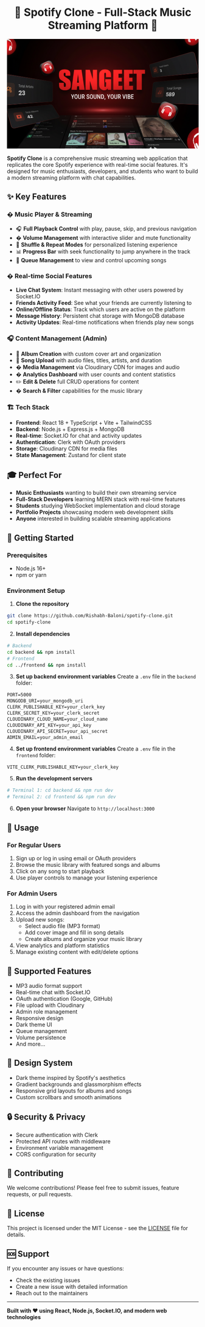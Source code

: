 <h1 align="center">🎵 Spotify Clone - Full-Stack Music Streaming Platform 🎵</h1>

![Demo App](/frontend/public/screenshot-for-readme.png)

**Spotify Clone** is a comprehensive music streaming web application that replicates the core Spotify experience with real-time social features. It's designed for music enthusiasts, developers, and students who want to build a modern streaming platform with chat capabilities.

## ✨ Key Features

### � **Music Player & Streaming**
- 🎧 **Full Playback Control** with play, pause, skip, and previous navigation
- � **Volume Management** with interactive slider and mute functionality
- 🔀 **Shuffle & Repeat Modes** for personalized listening experience
- 📊 **Progress Bar** with seek functionality to jump anywhere in the track
- 🎼 **Queue Management** to view and control upcoming songs

### � **Real-time Social Features**
- **Live Chat System**: Instant messaging with other users powered by Socket.IO
- **Friends Activity Feed**: See what your friends are currently listening to
- **Online/Offline Status**: Track which users are active on the platform
- **Message History**: Persistent chat storage with MongoDB database
- **Activity Updates**: Real-time notifications when friends play new songs

### 🎧 **Content Management (Admin)**
- 📀 **Album Creation** with custom cover art and organization
- 🎼 **Song Upload** with audio files, titles, artists, and duration
- �️ **Media Management** via Cloudinary CDN for images and audio
- � **Analytics Dashboard** with user counts and content statistics
- ✏️ **Edit & Delete** full CRUD operations for content
- � **Search & Filter** capabilities for the music library

### 🏗️ **Tech Stack**
- **Frontend**: React 18 + TypeScript + Vite + TailwindCSS
- **Backend**: Node.js + Express.js + MongoDB
- **Real-time**: Socket.IO for chat and activity updates
- **Authentication**: Clerk with OAuth providers
- **Storage**: Cloudinary CDN for media files
- **State Management**: Zustand for client state

## 🎓 **Perfect For**
- **Music Enthusiasts** wanting to build their own streaming service
- **Full-Stack Developers** learning MERN stack with real-time features
- **Students** studying WebSocket implementation and cloud storage
- **Portfolio Projects** showcasing modern web development skills
- **Anyone** interested in building scalable streaming applications

## 🚀 **Getting Started**

### Prerequisites
- Node.js 16+ 
- npm or yarn

### Environment Setup

1. **Clone the repository**
```bash
git clone https://github.com/Rishabh-Baloni/spotify-clone.git
cd spotify-clone
```

2. **Install dependencies**
```bash
# Backend
cd backend && npm install
# Frontend
cd ../frontend && npm install
```

3. **Set up backend environment variables**
Create a `.env` file in the `backend` folder:
```env
PORT=5000
MONGODB_URI=your_mongodb_uri
CLERK_PUBLISHABLE_KEY=your_clerk_key
CLERK_SECRET_KEY=your_clerk_secret
CLOUDINARY_CLOUD_NAME=your_cloud_name
CLOUDINARY_API_KEY=your_api_key
CLOUDINARY_API_SECRET=your_api_secret
ADMIN_EMAIL=your_admin_email
```

4. **Set up frontend environment variables**
Create a `.env` file in the `frontend` folder:
```env
VITE_CLERK_PUBLISHABLE_KEY=your_clerk_key
```

5. **Run the development servers**
```bash
# Terminal 1: cd backend && npm run dev
# Terminal 2: cd frontend && npm run dev
```

6. **Open your browser**
Navigate to `http://localhost:3000`

## 🔧 **Usage**

### **For Regular Users**
1. Sign up or log in using email or OAuth providers
2. Browse the music library with featured songs and albums
3. Click on any song to start playback
4. Use player controls to manage your listening experience

### **For Admin Users**
1. Log in with your registered admin email
2. Access the admin dashboard from the navigation
3. Upload new songs:
   - Select audio file (MP3 format)
   - Add cover image and fill in song details
   - Create albums and organize your music library
4. View analytics and platform statistics
5. Manage existing content with edit/delete options

## 📱 **Supported Features**
- MP3 audio format support
- Real-time chat with Socket.IO
- OAuth authentication (Google, GitHub)
- File upload with Cloudinary
- Admin role management
- Responsive design
- Dark theme UI
- Queue management
- Volume persistence
- And more...

## 🎨 **Design System**
- Dark theme inspired by Spotify's aesthetics
- Gradient backgrounds and glassmorphism effects
- Responsive grid layouts for albums and songs
- Custom scrollbars and smooth animations

## 🔒 **Security & Privacy**
- Secure authentication with Clerk
- Protected API routes with middleware
- Environment variable management
- CORS configuration for security

## 🤝 **Contributing**
We welcome contributions! Please feel free to submit issues, feature requests, or pull requests.

## 📄 **License**
This project is licensed under the MIT License - see the [LICENSE](LICENSE) file for details.

## 🆘 **Support**
If you encounter any issues or have questions:
- Check the existing issues
- Create a new issue with detailed information
- Reach out to the maintainers

---

**Built with ❤️ using React, Node.js, Socket.IO, and modern web technologies**
